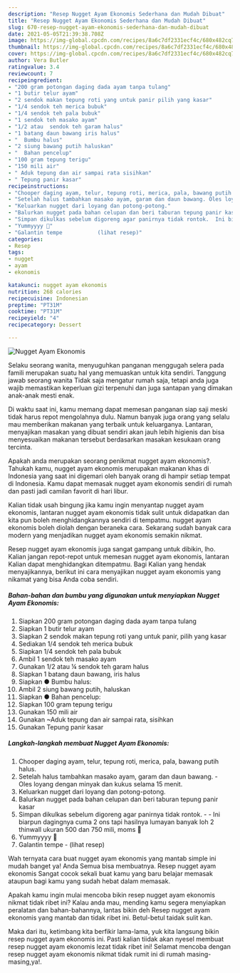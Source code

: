 ```yaml
---
description: "Resep Nugget Ayam Ekonomis Sederhana dan Mudah Dibuat"
title: "Resep Nugget Ayam Ekonomis Sederhana dan Mudah Dibuat"
slug: 670-resep-nugget-ayam-ekonomis-sederhana-dan-mudah-dibuat
date: 2021-05-05T21:39:38.708Z
image: https://img-global.cpcdn.com/recipes/8a6c7df2331ecf4c/680x482cq70/nugget-ayam-ekonomis-foto-resep-utama.jpg
thumbnail: https://img-global.cpcdn.com/recipes/8a6c7df2331ecf4c/680x482cq70/nugget-ayam-ekonomis-foto-resep-utama.jpg
cover: https://img-global.cpcdn.com/recipes/8a6c7df2331ecf4c/680x482cq70/nugget-ayam-ekonomis-foto-resep-utama.jpg
author: Vera Butler
ratingvalue: 3.4
reviewcount: 7
recipeingredient:
- "200 gram potongan daging dada ayam tanpa tulang"
- "1 butir telur ayam"
- "2 sendok makan tepung roti yang untuk panir pilih yang kasar"
- "1/4 sendok teh merica bubuk"
- "1/4 sendok teh pala bubuk"
- "1 sendok teh masako ayam"
- "1/2 atau  sendok teh garam halus"
- "1 batang daun bawang iris halus"
- "  Bumbu halus"
- "2 siung bawang putih haluskan"
- "  Bahan pencelup"
- "100 gram tepung terigu"
- "150 mili air"
- " Aduk tepung dan air sampai rata sisihkan"
- " Tepung panir kasar"
recipeinstructions:
- "Chooper daging ayam, telur, tepung roti, merica, pala, bawang putih halus."
- "Setelah halus tambahkan masako ayam, garam dan daun bawang. Oles loyang dengan minyak dan kukus selama 15 menit."
- "Keluarkan nugget dari loyang dan potong-potong."
- "Balurkan nugget pada bahan celupan dan beri taburan tepung panir kasar"
- "Simpan dikulkas sebelum digoreng agar panirnya tidak rontok.  Ini biarpun dagingnya cuma 2 ons tapi hasilnya lumayan banyak loh 2 thinwall ukuran 500 dan 750 mili, moms 🤭"
- "Yummyyyy 🤭"
- "Galantin tempe           (lihat resep)"
categories:
- Resep
tags:
- nugget
- ayam
- ekonomis

katakunci: nugget ayam ekonomis 
nutrition: 268 calories
recipecuisine: Indonesian
preptime: "PT31M"
cooktime: "PT31M"
recipeyield: "4"
recipecategory: Dessert

---
```



![Nugget Ayam Ekonomis](https://img-global.cpcdn.com/recipes/8a6c7df2331ecf4c/680x482cq70/nugget-ayam-ekonomis-foto-resep-utama.jpg)

Selaku seorang wanita, menyuguhkan panganan menggugah selera pada famili merupakan suatu hal yang memuaskan untuk kita sendiri. Tanggung jawab seorang  wanita Tidak saja mengatur rumah saja, tetapi anda juga wajib memastikan keperluan gizi terpenuhi dan juga santapan yang dimakan anak-anak mesti enak.

Di waktu  saat ini, kamu memang dapat memesan panganan siap saji meski tidak harus repot mengolahnya dulu. Namun banyak juga orang yang selalu mau memberikan makanan yang terbaik untuk keluarganya. Lantaran, menyajikan masakan yang dibuat sendiri akan jauh lebih higienis dan bisa menyesuaikan makanan tersebut berdasarkan masakan kesukaan orang tercinta. 



Apakah anda merupakan seorang penikmat nugget ayam ekonomis?. Tahukah kamu, nugget ayam ekonomis merupakan makanan khas di Indonesia yang saat ini digemari oleh banyak orang di hampir setiap tempat di Indonesia. Kamu dapat memasak nugget ayam ekonomis sendiri di rumah dan pasti jadi camilan favorit di hari libur.

Kalian tidak usah bingung jika kamu ingin menyantap nugget ayam ekonomis, lantaran nugget ayam ekonomis tidak sulit untuk didapatkan dan kita pun boleh menghidangkannya sendiri di tempatmu. nugget ayam ekonomis boleh diolah dengan beraneka cara. Sekarang sudah banyak cara modern yang menjadikan nugget ayam ekonomis semakin nikmat.

Resep nugget ayam ekonomis juga sangat gampang untuk dibikin, lho. Kalian jangan repot-repot untuk memesan nugget ayam ekonomis, lantaran Kalian dapat menghidangkan ditempatmu. Bagi Kalian yang hendak menyajikannya, berikut ini cara menyajikan nugget ayam ekonomis yang nikamat yang bisa Anda coba sendiri.

<!--inarticleads1-->

##### Bahan-bahan dan bumbu yang digunakan untuk menyiapkan Nugget Ayam Ekonomis:

1. Siapkan 200 gram potongan daging dada ayam tanpa tulang
1. Siapkan 1 butir telur ayam
1. Siapkan 2 sendok makan tepung roti yang untuk panir, pilih yang kasar
1. Sediakan 1/4 sendok teh merica bubuk
1. Siapkan 1/4 sendok teh pala bubuk
1. Ambil 1 sendok teh masako ayam
1. Gunakan 1/2 atau ¼ sendok teh garam halus
1. Siapkan 1 batang daun bawang, iris halus
1. Siapkan  ● Bumbu halus:
1. Ambil 2 siung bawang putih, haluskan
1. Siapkan  ● Bahan pencelup:
1. Siapkan 100 gram tepung terigu
1. Gunakan 150 mili air
1. Gunakan  ~Aduk tepung dan air sampai rata, sisihkan
1. Gunakan  Tepung panir kasar




<!--inarticleads2-->

##### Langkah-langkah membuat Nugget Ayam Ekonomis:

1. Chooper daging ayam, telur, tepung roti, merica, pala, bawang putih halus.
1. Setelah halus tambahkan masako ayam, garam dan daun bawang. - Oles loyang dengan minyak dan kukus selama 15 menit.
1. Keluarkan nugget dari loyang dan potong-potong.
1. Balurkan nugget pada bahan celupan dan beri taburan tepung panir kasar
1. Simpan dikulkas sebelum digoreng agar panirnya tidak rontok. -  - Ini biarpun dagingnya cuma 2 ons tapi hasilnya lumayan banyak loh 2 thinwall ukuran 500 dan 750 mili, moms 🤭
1. Yummyyyy 🤭
1. Galantin tempe -           (lihat resep)




Wah ternyata cara buat nugget ayam ekonomis yang mantab simple ini mudah banget ya! Anda Semua bisa membuatnya. Resep nugget ayam ekonomis Sangat cocok sekali buat kamu yang baru belajar memasak ataupun bagi kamu yang sudah hebat dalam memasak.

Apakah kamu ingin mulai mencoba bikin resep nugget ayam ekonomis nikmat tidak ribet ini? Kalau anda mau, mending kamu segera menyiapkan peralatan dan bahan-bahannya, lantas bikin deh Resep nugget ayam ekonomis yang mantab dan tidak ribet ini. Betul-betul taidak sulit kan. 

Maka dari itu, ketimbang kita berfikir lama-lama, yuk kita langsung bikin resep nugget ayam ekonomis ini. Pasti kalian tiidak akan nyesel membuat resep nugget ayam ekonomis lezat tidak ribet ini! Selamat mencoba dengan resep nugget ayam ekonomis nikmat tidak rumit ini di rumah masing-masing,ya!.

